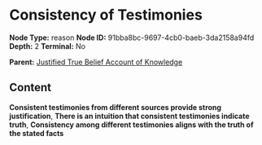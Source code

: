 # Consistency of Testimonies

**Node Type:** reason
**Node ID:** 91bba8bc-9697-4cb0-baeb-3da2158a94fd
**Depth:** 2
**Terminal:** No

**Parent:** [Justified True Belief Account of Knowledge](justified-true-belief-account-of-knowledge.md)

## Content

**Consistent testimonies from different sources provide strong justification**, **There is an intuition that consistent testimonies indicate truth**, **Consistency among different testimonies aligns with the truth of the stated facts**
